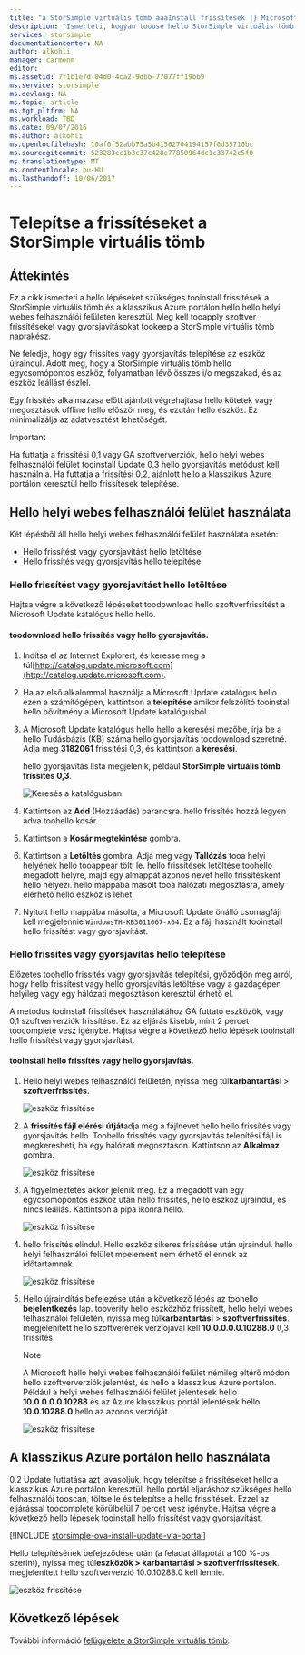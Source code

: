 ```yaml
---
title: "a StorSimple virtuális tömb aaaInstall frissítések |} Microsoft Docs"
description: "Ismerteti, hogyan toouse hello StorSimple virtuális tömb webes felhasználói felület tooapply frissíti hello portál és a gyorsjavítások a módszerrel"
services: storsimple
documentationcenter: NA
author: alkohli
manager: carmonm
editor: 
ms.assetid: 7f1b1e7d-04d0-4ca2-9dbb-77077ff19bb9
ms.service: storsimple
ms.devlang: NA
ms.topic: article
ms.tgt_pltfrm: NA
ms.workload: TBD
ms.date: 09/07/2016
ms.author: alkohli
ms.openlocfilehash: 10af0f52abb75a5b41562704194157f0d35710bc
ms.sourcegitcommit: 523283cc1b3c37c428e77850964dc1c33742c5f0
ms.translationtype: MT
ms.contentlocale: hu-HU
ms.lasthandoff: 10/06/2017
---
```

# <a name="install-updates-on-your-storsimple-virtual-array"></a>Telepítse a frissítéseket a StorSimple virtuális tömb
## <a name="overview"></a>Áttekintés
Ez a cikk ismerteti a hello lépéseket szükséges tooinstall frissítések a StorSimple virtuális tömb és a klasszikus Azure portálon hello hello helyi webes felhasználói felületen keresztül. Meg kell tooapply szoftver frissítéseket vagy gyorsjavításokat tookeep a StorSimple virtuális tömb naprakész. 

Ne feledje, hogy egy frissítés vagy gyorsjavítás telepítése az eszköz újraindul. Adott meg, hogy a StorSimple virtuális tömb hello egycsomópontos eszköz, folyamatban lévő összes i/o megszakad, és az eszköz leállást észlel. 

Egy frissítés alkalmazása előtt ajánlott végrehajtása hello kötetek vagy megosztások offline hello először meg, és ezután hello eszköz. Ez minimalizálja az adatvesztést lehetőségét.

> [!IMPORTANT]
> Ha futtatja a frissítési 0,1 vagy GA szoftververziók, hello helyi webes felhasználói felület tooinstall Update 0,3 hello gyorsjavítás metódust kell használnia. Ha futtatja a frissítési 0,2, ajánlott hello a klasszikus Azure portálon keresztül hello frissítések telepítése.
> 
> 

## <a name="use-hello-local-web-ui"></a>Hello helyi webes felhasználói felület használata
Két lépésből áll hello helyi webes felhasználói felület használata esetén:

* Hello frissítést vagy gyorsjavítást hello letöltése
* Hello frissítés vagy gyorsjavítás hello telepítése

### <a name="download-hello-update-or-hello-hotfix"></a>Hello frissítést vagy gyorsjavítást hello letöltése
Hajtsa végre a következő lépéseket toodownload hello szoftverfrissítést a Microsoft Update katalógus hello hello.

#### <a name="toodownload-hello-update-or-hello-hotfix"></a>toodownload hello frissítés vagy hello gyorsjavítás.
1. Indítsa el az Internet Explorert, és keresse meg a túl[http://catalog.update.microsoft.com](http://catalog.update.microsoft.com).
2. Ha az első alkalommal használja a Microsoft Update katalógus hello ezen a számítógépen, kattintson a **telepítése** amikor felszólító tooinstall hello bővítmény a Microsoft Update katalógusból.
3. A Microsoft Update katalógus hello hello a keresési mezőbe, írja be a hello Tudásbázis (KB) száma hello gyorsjavítás toodownload szeretné. Adja meg **3182061** frissítési 0,3, és kattintson a **keresési**.
   
    hello gyorsjavítás lista megjelenik, például **StorSimple virtuális tömb frissítés 0,3**.
   
    ![Keresés a katalógusban](./media/storsimple-ova-install-update-01/download1.png)
4. Kattintson az **Add** (Hozzáadás) parancsra. hello frissítés hozzá legyen adva toohello kosár.
5. Kattintson a **Kosár megtekintése** gombra.
6. Kattintson a **Letöltés** gombra. Adja meg vagy **Tallózás** tooa helyi helyének hello tooappear tölti le. hello frissítések letöltése toohello megadott helyre, majd egy almappát azonos nevet hello frissítésként hello helyezi. hello mappába másolt tooa hálózati megosztásra, amely elérhető hello eszköz is lehet.
7. Nyitott hello mappába másolta, a Microsoft Update önálló csomagfájl kell megjelennie `WindowsTH-KB3011067-x64`. Ez a fájl használt tooinstall hello frissítést vagy gyorsjavítást.

### <a name="install-hello-update-or-hello-hotfix"></a>Hello frissítés vagy gyorsjavítás hello telepítése
Előzetes toohello frissítés vagy gyorsjavítás telepítési, győződjön meg arról, hogy hello frissítést vagy hello gyorsjavítás letöltése vagy a gazdagépen helyileg vagy egy hálózati megosztáson keresztül érhető el. 

A metódus tooinstall frissítések használatához GA futtató eszközök, vagy 0,1 szoftververziók frissítése. Ez az eljárás kisebb, mint 2 percet toocomplete vesz igénybe. Hajtsa végre a következő hello lépések tooinstall hello frissítést vagy gyorsjavítást.

#### <a name="tooinstall-hello-update-or-hello-hotfix"></a>tooinstall hello frissítés vagy hello gyorsjavítás.
1. Hello helyi webes felhasználói felületén, nyissa meg túl**karbantartási** > **szoftverfrissítés**.
   
    ![eszköz frissítése](./media/storsimple-ova-install-update-01/update1m.png)
2. A **frissítés fájl elérési útját**adja meg a fájlnevet hello hello frissítés vagy gyorsjavítás hello. Toohello frissítés vagy gyorsjavítás telepítési fájl is megkeresheti, ha egy hálózati megosztáson. Kattintson az **Alkalmaz** gombra.
   
    ![eszköz frissítése](./media/storsimple-ova-install-update-01/update2m.png)
3. A figyelmeztetés akkor jelenik meg. Ez a megadott van egy egycsomópontos eszköz után hello frissítés, hello eszköz újraindul, és nincs leállás. Kattintson a pipa ikonra hello.
   
   ![eszköz frissítése](./media/storsimple-ova-install-update-01/update3m.png)
4. hello frissítés elindul. Hello eszköz sikeres frissítése után újraindul. hello helyi felhasználói felület mpelement nem érhető el ennek az időtartamnak.
   
    ![eszköz frissítése](./media/storsimple-ova-install-update-01/update5m.png)
5. Hello újraindítás befejezése után a következő lépés az toohello **bejelentkezés** lap. tooverify hello eszközhöz frissített, hello helyi webes felhasználói felületén, nyissa meg túl**karbantartási** > **szoftverfrissítés**. megjelenített hello szoftverének verziójával kell **10.0.0.0.0.10288.0** 0,3 frissítés.
   
   > [!NOTE]
   > A Microsoft hello helyi webes felhasználói felület némileg eltérő módon hello szoftververziók jelentést, és hello a klasszikus Azure portálon. Például a helyi webes felhasználói felület jelentések hello **10.0.0.0.0.10288** és az Azure klasszikus portál jelentések hello **10.0.10288.0** hello az azonos verzióját. 
   > 
   > 
   
    ![eszköz frissítése](./media/storsimple-ova-install-update-01/update6m.png)

## <a name="use-hello-azure-classic-portal"></a>A klasszikus Azure portálon hello használata
0,2 Update futtatása azt javasoljuk, hogy telepítse a frissítéseket hello a klasszikus Azure portálon keresztül. hello portál eljáráshoz szükséges hello felhasználói tooscan, töltse le és telepítse a hello frissítések. Ezzel az eljárással toocomplete körülbelül 7 percet vesz igénybe. Hajtsa végre a következő hello lépések tooinstall hello frissítést vagy gyorsjavítást.

[!INCLUDE [storsimple-ova-install-update-via-portal](../../includes/storsimple-ova-install-update-via-portal.md)]

Hello telepítésének befejeződése után (a feladat állapotát a 100 %-os szerint), nyissa meg túl**eszközök > karbantartási > szoftverfrissítések**. megjelenített hello szoftververzió 10.0.10288.0 kell lennie.

![eszköz frissítése](./media/storsimple-ova-install-update-01/azupdate12m.png)

## <a name="next-steps"></a>Következő lépések
További információ [felügyelete a StorSimple virtuális tömb](storsimple-ova-web-ui-admin.md).

